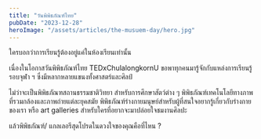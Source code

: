 ```yaml
---
title: "วันพิพิธภัณฑ์ไทย"
pubDate: "2023-12-28"
heroImage: "/assets/articles/the-musuem-day/hero.jpg"
---
```


ใครบอกว่าการเรียนรู้ต้องอยู่แค่ในห้องเรียนเท่านั้น

เนื่องในโอกาสวันพิพิธภัณฑ์ไทย
TEDxChulalongkornU ขอพาทุกคนมารู้จักกับแหล่งการเรียนรู้รอบจุฬา ฯ
ซึ่งมีหลากหลายแขนงทั้งศาสตร์และศิลป์

ไม่ว่าจะเป็นพิพิธภัณฑสถานธรรมชาติวิทยา สำหรับการศึกษาสัตว์ต่าง ๆ
พิพิธภัณฑ์เทคโนโลยีทางภาพที่รวมกล้องและภาพถ่ายแต่ละยุคสมัย
พิพิธภัณฑ์ร่างกายมนุษย์สำหรับผู้ที่สนใจอยากรู้เกี่ยวกับร่างกายของเรา
หรือ art galleries สำหรับใครที่อยากจะมาปล่อยใจชมงานศิลปะ

แล้วพิพิธภัณฑ์/ แกลเลอรีสุดโปรดในดวงใจของคุณคือที่ไหน ?

